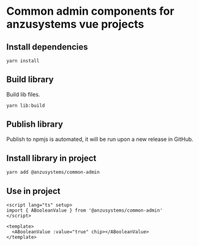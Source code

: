 # Common admin components for anzusystems vue projects 

## Install dependencies

```shell
yarn install
```

## Build library

Build lib files.

```shell
yarn lib:build
```

## Publish library

Publish to npmjs is automated, it will be run upon a new release in GitHub.

## Install library in project

```shell
yarn add @anzusystems/common-admin
```

## Use in project

```vue
<script lang="ts" setup>
import { ABooleanValue } from '@anzusystems/common-admin'
</script>

<template>
  <ABooleanValue :value="true" chip></ABooleanValue>
</template>
```

